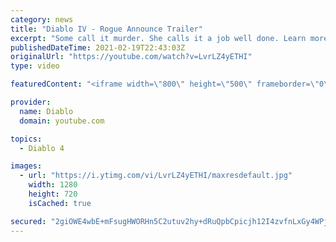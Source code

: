 ```yaml
---
category: news
title: "Diablo IV - Rogue Announce Trailer"
excerpt: "Some call it murder. She calls it a job well done. Learn more at Diablo4.com The Rogue is the newest addition to the Diablo IV campfire, combining range and ..."
publishedDateTime: 2021-02-19T22:43:03Z
originalUrl: "https://youtube.com/watch?v=LvrLZ4yETHI"
type: video

featuredContent: "<iframe width=\"800\" height=\"500\" frameborder=\"0\" src=\"https://www.youtube.com/embed/LvrLZ4yETHI\" allow=\"accelerometer; autoplay; encrypted-media; gyroscope; picture-in-picture\" allowfullscreen></iframe>"

provider:
  name: Diablo
  domain: youtube.com

topics:
  - Diablo 4

images:
  - url: "https://i.ytimg.com/vi/LvrLZ4yETHI/maxresdefault.jpg"
    width: 1280
    height: 720
    isCached: true

secured: "2giOWE4wbE+mFsugHWORHn5C2utuv2hy+dRuQpbCpicjh12I4zvfnLxGy4WPjIU6e4rsIe0McNfHLg9Hu3068YsUi1RC1UryVn13zsMfLVZXakVyG5jv6sw+lqg6sytDbLNSY5tCHr5qU/+rTxpyqu52WuCSk4lXI4BrBpNoK+1WgZ4MCurXLb80pjI3AsC6cOMwrURSos+GJo/s1Wprc42x/FBn61jDwY4K9YXDfF2K03KF5lT3RTQ3tbmUd2rWBAxs2vXQ+0ugr8HvV1QHUUV4Pc6rXWvw2FzrYOXEHx0TiFiEGXy4izmx1v5OhtFdNNk9610QmCY9105LkQiDxhRbXFdGYw23wpBKzhXrC7+iA96tEMMAjDBgSd/TbeV5aGNA1D7J+PwJzVgFpDMF8rYX5eGgoExJMLUYvjJVW6iioqyP6+CgS+lrY/xc8vUo;NTRgtm1wkkCcdrFDjzQnGw=="
---
```


